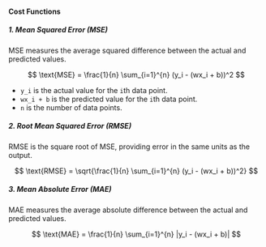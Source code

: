 #### Cost Functions
##### 1. Mean Squared Error (MSE)
MSE measures the average squared difference between the actual and predicted values.

$$ \text{MSE} = \frac{1}{n} \sum_{i=1}^{n} (y_i - (wx_i + b))^2 $$

- `y_i` is the actual value for the `i`th data point.
- `wx_i + b` is the predicted value for the `i`th data point.
- `n` is the number of data points.

##### 2. Root Mean Squared Error (RMSE)
RMSE is the square root of MSE, providing error in the same units as the output.

$$ \text{RMSE} = \sqrt{\frac{1}{n} \sum_{i=1}^{n} (y_i - (wx_i + b))^2} $$

##### 3. Mean Absolute Error (MAE)
MAE measures the average absolute difference between the actual and predicted values.

$$ \text{MAE} = \frac{1}{n} \sum_{i=1}^{n} |y_i - (wx_i + b)| $$

